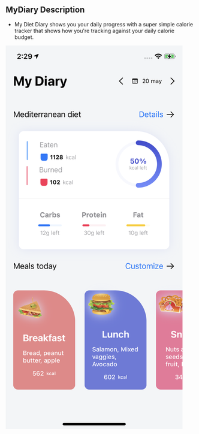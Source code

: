 ## MyDiary Description
* My Diet Diary shows you your daily progress with a super simple calorie tracker that shows how you're tracking against your daily calorie budget.

![Alt text](https://github.com/sa-sathish/MyDiary/blob/main/IMG_0075.PNG)

